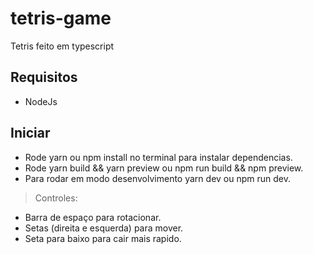 # tetris-game
Tetris feito em typescript

## Requisitos
* NodeJs

## Iniciar 
* Rode yarn ou npm install no terminal para instalar dependencias.
* Rode yarn build && yarn preview ou npm run build && npm preview.
* Para rodar em modo desenvolvimento yarn dev ou npm run dev.

> Controles:
  * Barra de espaço para rotacionar.
  * Setas (direita e esquerda) para mover.
  * Seta para baixo para cair mais rapido.
